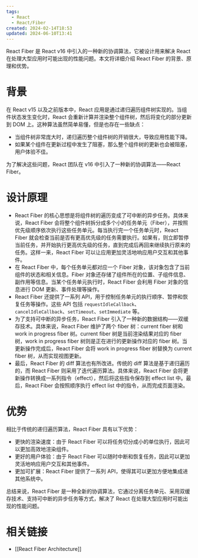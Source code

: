 ```yaml
---
tags:
  - React
  - React/Fiber
created: 2024-02-14T18:53
updated: 2024-06-10T13:41
---
```

React Fiber 是 React v16 中引入的一种新的协调算法，它被设计用来解决 React 在处理大型应用时可能出现的性能问题。本文将详细介绍 React Fiber 的背景、原理和优势。
# 背景

在 React v15 以及之前版本中，React 应用是通过递归遍历组件树实现的。当组件状态发生变化时，React 会重新计算并渲染整个组件树，然后将变化的部分更新到 DOM 上。这种算法虽然简单易懂，但是也存在一些缺点：

- 当组件树非常庞大时，递归遍历整个组件树的开销很大，导致应用性能下降。
- 如果某个组件在更新过程中发生了阻塞，那么整个组件树的更新也会被阻塞，用户体验不佳。

为了解决这些问题，React 团队在 v16 中引入了一种新的协调算法——React Fiber。

# 设计原理

- React Fiber 的核心思想是将组件树的遍历变成了可中断的异步任务。具体来说，React Fiber 会将整个组件树拆分成多个小的任务单元（Fiber），并按照优先级顺序依次执行这些任务单元。每当执行完一个任务单元时，React Fiber 就会检查当前是否有更高优先级的任务需要执行。如果有，则立即暂停当前任务，并开始执行更高优先级的任务，直到完成后再回来继续执行原来的任务。这样一来，React Fiber 可以让应用更加灵活地响应用户交互和其他事件。
- 在 React Fiber 中，每个任务单元都对应一个 Fiber 对象，该对象包含了当前组件的状态和相关信息。Fiber 对象还存储了组件所在的位置、子组件信息、副作用等信息。当某个任务单元执行时，React Fiber 会利用 Fiber 对象的信息进行 DOM 更新、事件处理等操作。
- React Fiber 还提供了一系列 API，用于控制任务单元的执行顺序、暂停和恢复任务等操作。这些 API 包括 `requestIdleCallback`、`cancelIdleCallback`、`setTimeout`、`setImmediate` 等。
- 为了支持可中断的异步任务，React Fiber 引入了一种新的数据结构——双缓存技术。具体来说，React Fiber 维护了两个 fiber 树：current fiber 树和 work in progress fiber 树。current fiber 树是当前渲染结果对应的 fiber 树，work in progress fiber 树则是正在进行的更新操作对应的 fiber 树。当更新操作完成后，React Fiber 会将 work in progress fiber 树替换为 current fiber 树，从而实现视图更新。
- 最后，React Fiber 的 diff 算法也有所改进。传统的 diff 算法是基于递归遍历的，而 React Fiber 则采用了迭代遍历算法。具体来说，React Fiber 会将更新操作转换成一系列指令（effect），然后将这些指令保存到 effect list 中。最后，React Fiber 会按照顺序执行 effect list 中的指令，从而完成页面渲染。

# 优势

相比于传统的递归遍历算法，React Fiber 具有以下优势：

- 更快的渲染速度：由于 React Fiber 可以将任务切分成小的单位执行，因此可以更加高效地渲染组件。
- 更好的用户体验：由于 React Fiber 可以随时中断和恢复任务，因此可以更加灵活地响应用户交互和其他事件。
- 更加可扩展：React Fiber 提供了一系列 API，使得其可以更加方便地集成进其他系统中。

总结来说，React Fiber 是一种全新的协调算法，它通过分离任务单元、采用双缓存技术、支持可中断的异步任务等方式，解决了 React 在处理大型应用时可能出现的性能问题。

# 相关链接

- [[React Fiber Architecture]]
